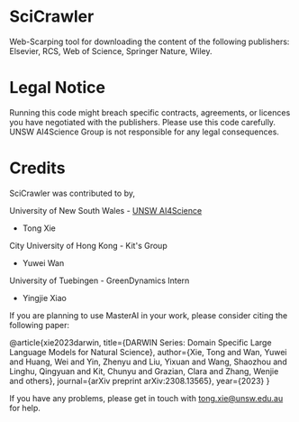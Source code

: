# SciCrawler
Web-Scarping tool for downloading the content of the following publishers: Elsevier, RCS, Web of Science, Springer Nature, Wiley.

# Legal Notice
Running this code might breach specific contracts, agreements, or licences you have negotiated with the publishers. Please use this code carefully. UNSW AI4Science Group is not responsible for any legal consequences.

# Credits

SciCrawler was contributed to by, 

University of New South Wales - [UNSW AI4Science](www.masterai.com.au)
- Tong Xie

City University of Hong Kong - Kit's Group

- Yuwei Wan

University of Tuebingen - GreenDynamics Intern

- Yingjie Xiao

If you are planning to use MasterAI in your work, please consider citing the following paper:

@article{xie2023darwin,
  title={DARWIN Series: Domain Specific Large Language Models for Natural Science},
  author={Xie, Tong and Wan, Yuwei and Huang, Wei and Yin, Zhenyu and Liu, Yixuan and Wang, Shaozhou and Linghu, Qingyuan and Kit, Chunyu and Grazian, Clara and Zhang, Wenjie and others},
  journal={arXiv preprint arXiv:2308.13565},
  year={2023}
}

If you have any problems, please get in touch with tong.xie@unsw.edu.au for help.
